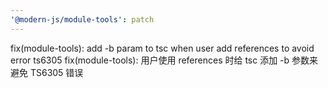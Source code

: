 ```yaml
---
'@modern-js/module-tools': patch
---
```


fix(module-tools): add -b param to tsc when user add references to avoid error ts6305
fix(module-tools): 用户使用 references 时给 tsc 添加 -b 参数来避免 TS6305 错误
